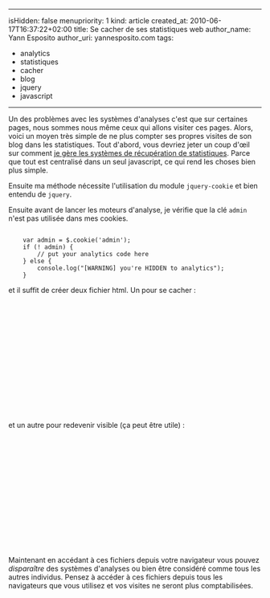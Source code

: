 -----
isHidden:       false
menupriority:   1
kind:           article
created_at:     2010-06-17T16:37:22+02:00
title: Se cacher de ses statistiques web
author_name: Yann Esposito
author_uri: yannesposito.com
tags:
  - analytics
  - statistiques
  - cacher
  - blog
  - jquery
  - javascript
-----

Un des problèmes avec les systèmes d'analyses c'est que sur certaines pages, nous sommes nous même ceux qui allons visiter ces pages. 
Alors, voici un moyen très simple de ne plus compter ses propres visites de son blog dans les statistiques.
Tout d'abord, vous devriez jeter un coup d'œil sur comment [je gère les systèmes de récupération de statistiques](/Scratch/fr/blog/2010-06-17-track-events-with-google-analytics). 
Parce que tout est centralisé dans un seul javascript, ce qui rend les choses bien plus simple.

Ensuite ma méthode nécessite l'utilisation du module `jquery-cookie` et bien entendu de `jquery`.

Ensuite avant de lancer les moteurs d'analyse, je vérifie que la clé `admin` n'est pas utilisée dans mes cookies.

<code class="javascript">
    var admin = $.cookie('admin');
    if (! admin) {
        // put your analytics code here
    } else {
        console.log("[WARNING] you're HIDDEN to analytics");
    }
</code>

et il suffit de créer deux fichier <sc>html</sc>. Un pour se cacher :

<code class="html" file="become_hidden.html">
<?xml version="1.0" encoding="utf-8"?>
<!DOCTYPE html PUBLIC "-//W3C//DTD XHTML 1.0 Strict//EN"
        "http://www.w3.org/TR/xhtml1/DTD/xhtml1-strict.dtd">
<html xmlns="http://www.w3.org/1999/xhtml" lang="fr" xml:lang="fr">
    <head>
        <meta http-equiv="Content-Type" content="text/html; charset=UTF-8" />
        <script type="text/javascript" src="jquery.js"></script>
        <script type="text/javascript" src="jquery.cookie.js"></script>
        <script>
            $(document).ready(function(){
                $.cookie('admin',1);
                $('#info').html('Analytics can no more see you.')
            });
        </script>
        <title>Hide to analytics</title>
    </head>
    <body>
        <div id="info"></div> 
    </body>
</html>
</code>

et un autre pour redevenir visible (ça peut être utile) :

<code class="html" file="become_visible.html">
<?xml version="1.0" encoding="utf-8"?>
<!DOCTYPE html PUBLIC "-//W3C//DTD XHTML 1.0 Strict//EN"
        "http://www.w3.org/TR/xhtml1/DTD/xhtml1-strict.dtd">
<html xmlns="http://www.w3.org/1999/xhtml" lang="fr" xml:lang="fr">
    <head>
        <meta http-equiv="Content-Type" content="text/html; charset=UTF-8" />
        <script type="text/javascript" src="jquery.js"></script>
        <script type="text/javascript" src="jquery.cookie.js"></script>
        <script>
            $(document).ready(function(){
                $.cookie('admin',null);
                $('#info').html('Analytics can see you.')
            });
        </script>
        <title>Hide to analytics</title>
    </head>
    <body>
        <div id="info"></div> 
    </body>
</html>
</code>

Maintenant en accédant à ces fichiers depuis votre navigateur vous pouvez *disparaître* des systèmes d'analyses ou bien être considéré comme tous les autres individus.
Pensez à accéder à ces fichiers depuis tous les navigateurs que vous utilisez et vos visites ne seront plus comptabilisées.


